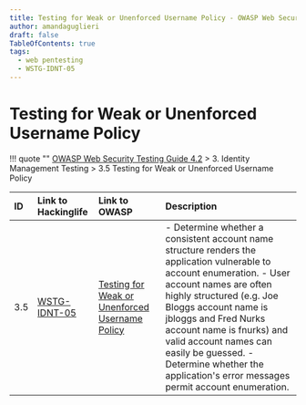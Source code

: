 ```yaml
---
title: Testing for Weak or Unenforced Username Policy - OWASP Web Security Testing Guide 
author: amandaguglieri
draft: false
TableOfContents: true
tags:
  - web pentesting
  - WSTG-IDNT-05
---
```




# Testing for Weak or Unenforced Username Policy

!!! quote ""
	[OWASP Web Security Testing Guide 4.2](index.md) > 3. Identity Management Testing >  3.5 Testing for Weak or Unenforced Username Policy

|ID|Link to Hackinglife|Link to OWASP|Description|
|:---|:---|:---|:---|
|3.5|[WSTG-IDNT-05](WSTG-IDNT-05.md)|[Testing for Weak or Unenforced Username Policy](https://owasp.org/www-project-web-security-testing-guide/latest/4-Web_Application_Security_Testing/03-Identity_Management_Testing/05-Testing_for_Weak_or_Unenforced_Username_Policy)|- Determine whether a consistent account name structure renders the application vulnerable to account enumeration.  - User account names are often highly structured (e.g. Joe Bloggs account name is jbloggs and Fred Nurks account name is fnurks) and valid account names can easily be guessed.  - Determine whether the application's error messages permit account enumeration.|

